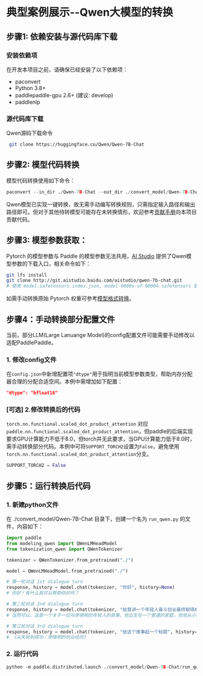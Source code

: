 # 典型案例展示--Qwen大模型的转换

## 步骤1: 依赖安装与源代码库下载

### 安装依赖项

在开发本项目之前，请确保已经安装了以下依赖项：
- paconvert
- Python 3.8+
- paddlepaddle-gpu 2.6+ (建议: develop)
- paddlenlp

### 源代码库下载

Qwen源码下载命令
```bash
 git clone https://huggingface.co/Qwen/Qwen-7B-Chat
```

## 步骤2: 模型代码转换

模型代码转换使用如下命令：

```python
paconvert --in_dir ./Qwen-7B-Chat --out_dir ./convert_model/Qwen-7B-Chat
```
Qwen模型已实现一键转换，故无需手动编写转换规则，只需指定输入路径和输出路径即可。但对于其他待转模型可能存在未转换情形，欢迎参考[贡献手册](https://github.com/PaddlePaddle/PaConvert/blob/master/docs/CONTRIBUTING.md)向本项目贡献代码。

## 步骤3: 模型参数获取：

Pytorch 的模型参数与 Paddle 的模型参数无法共用，[AI Studio](https://aistudio.baidu.com/modelsdetail/666/space) 提供了Qwen模型参数的下载入口，相关命令如下：

```bash
git lfs install
git clone http://git.aistudio.baidu.com/aistudio/qwen-7b-chat.git
# 使用 model.safetensors.index.json, model-0000x-of-00004.safetensors 替换 ./convert_model/Qwen-7B-Chat 目录下的 model.safetensors.index.json, model-0000x-of-00008.safetensors。
```

如需手动转换原始 Pytorch 权重可参考[模型格式转换](https://github.com/PaddlePaddle/PaddleNLP/blob/develop/docs/community/contribute_models/convert_pytorch_to_paddle.rst)。

## 步骤4：手动转换部分配置文件

当前，部分LLM(Large Lanuange Model)的config配置文件可能需要手动修改以适配PaddlePaddle。

### 1. 修改config文件

在`config.json`中新增配置项`"dtype"`用于指明当前模型参数类型，帮助内存分配器合理的分配合适空间。本例中需增加如下配置：

```json
"dtype": "bfloat16"
```

### [可选] 2.修改转换后的代码

`torch.nn.functional.scaled_dot_product_attention` 对应 `paddle.nn.functional.scaled_dot_product_attention`，但paddle的后端实现要求GPU计算能力不低于8.0，但torch并无此要求，当GPU计算能力低于8.0时，需手动转换部分代码。本例中可将`SUPPORT_TORCH2`设置为`False`，避免使用`torch.nn.functional.scaled_dot_product_attention`分支。

```python
SUPPORT_TORCH2 = False
```

## 步骤5：运行转换后代码

### 1. 新建python文件
在 ./convert_model/Qwen-7B-Chat 目录下，创建一个名为 `run_qwen.py` 的文件，内容如下：

```python
import paddle
from modeling_qwen import QWenLMHeadModel
from tokenization_qwen import QWenTokenizer

tokenizer = QWenTokenizer.from_pretrained("./")

model = QWenLMHeadModel.from_pretrained("./")

# 第一轮对话 1st dialogue turn
response, history = model.chat(tokenizer, "你好", history=None)
# 你好！有什么我可以帮助你的吗？

# 第二轮对话 2nd dialogue turn
response, history = model.chat(tokenizer, "给我讲一个年轻人奋斗创业最终取得成功的故事。", history=history)
# 当然可以，这是一个关于一位叫李晓明的年轻人的故事。他出生在一个普通的家庭，但他从小就有着梦想，希望能成为一名成功的商人。\n\n李# 晓明在高中毕业后就开始了自己的创业之路。他最初选择做的是开一家小超市，但是由于经营不善，他的商店很快就破产了。不过，李晓明并没# 有因此而放弃，而是从失败中吸取教训，并且重新振作起来，开始了新的创业之旅。\n\n这次，李晓明选择了做电商，因为他发现这是一个具有# 巨大潜力的行业。他努力学习和研究电商知识，不断提高自己的技能。他还通过网络社交平台寻找客户，并且提供优质的商品和服务，得到了客# 户的认可和支持。\n\n经过几年的努力，李晓明的电商公司终于取得了成功，他的销售额每年都在稳步增长。他也成为了一名备受尊敬的企业# # 家，并且被社会上的人们所熟知和尊重。\n\n这个故事告诉我们，只要我们有梦想、有毅力、肯付出努力，就一定能够实现自己的目标。无论面# 临多大的困难，我们都不能轻易放弃，要坚持到底，相信自己一定能够成功。

# 第三轮对话 3rd dialogue turn
response, history = model.chat(tokenizer, "给这个故事起一个标题", history=history)
# 《从失败到成功：李晓明的创业经历》
```
### 2. 运行代码

```python
python -m paddle.distributed.launch ./convert_model/Qwen-7B-Chat/run_qwen.py
```
